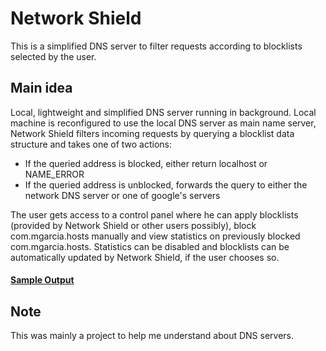 # Network Shield

This is a simplified DNS server to filter requests according to blocklists selected by the user.

## Main idea
Local, lightweight and simplified DNS server running in background. Local machine is reconfigured to use the local DNS server as main name server, Network Shield filters incoming requests by querying a blocklist data structure and takes one of two actions:
- If the queried address is blocked, either return localhost or NAME_ERROR
- If the queried address is unblocked, forwards the query to either the network DNS server or one of google's servers

The user gets access to a control panel where he can apply blocklists (provided by Network Shield or other users possibly), block com.mgarcia.hosts manually and view statistics on previously blocked com.mgarcia.hosts. Statistics can be disabled and blocklists can be automatically updated by Network Shield, if the user chooses so.

#### [Sample Output](/sample_output.txt)

## Note

This was mainly a project to help me understand about DNS servers.
